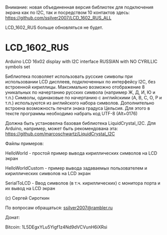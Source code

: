 Внимание: новая объединенная версия библиотек для подключения экрана как по I2C, так и посредством 10 контактов здесь:
https://github.com/ssilver2007/LCD_1602_RUS_ALL

LCD_1602_RUS больше обновляться не будет.

# LCD_1602_RUS
Arduino LCD 16x02 display with I2C interface RUSSIAN with NO CYRILLIC symbols set

Библиотека позволяет использовать русские символы при использовании LCD дисплеев, подключенных по интерфейсу I2C, без встроенной кириллицы.
Максимально возможно отображение 8 уникальных по начертанию русских символа (например Ж, Д, И, Ю и т.п.)
Символы, одинаковые по начертанию с английскими (A, B, C, O, P и т.п.) используются из английского набора символов.
Дополнительно встроена возможность печати знака градуса Цельсия. Для этого в тексте программы необходимо набрать
код UTF-8 (Alt+0176)

Должна быть установелна базовая библиотека LiquidCrystal_I2C.
Для Arduino, например, может быть рекомендована эта: https://github.com/marcoschwartz/LiquidCrystal_I2C

Файлы примеров:

HelloWorld - простой пример вывода кириллических символов на LCD экран

HelloWorldCustom - пример вывода задаваемых пользователем и кириллических символов на LCD  экран

SerialToLCD - Ввод символов (в т.ч. кириллических) с монитора порта и их вывод на LCD экран

(c) Сергей Сироткин

По вопросам обращаться:
ssilver2007@rambler.ru


Донат:

Bitcoin: 1L5DEgxYLu5Yigf1z4Nd9dVCVunH6iXRsi
